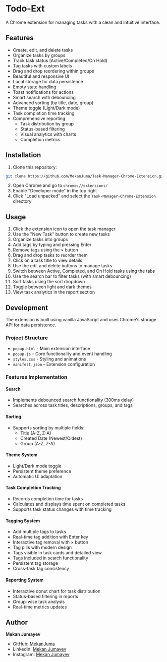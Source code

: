 # Todo-Ext

A Chrome extension for managing tasks with a clean and intuitive interface.

## Features

- Create, edit, and delete tasks
- Organize tasks by groups
- Track task status (Active/Completed/On Hold)
- Tag tasks with custom labels
- Drag and drop reordering within groups
- Beautiful and responsive UI
- Local storage for data persistence
- Empty state handling
- Toast notifications for actions
- Smart search with debouncing
- Advanced sorting (by title, date, group)
- Theme toggle (Light/Dark mode)
- Task completion time tracking
- Comprehensive reporting
  - Task distribution by group
  - Status-based filtering
  - Visual analytics with charts
  - Completion metrics

## Installation

1. Clone this repository:
```bash
git clone https://github.com/MekanJuma/Task-Manager-Chrome-Extension.git
```

2. Open Chrome and go to `chrome://extensions/`
3. Enable "Developer mode" in the top right
4. Click "Load unpacked" and select the `Task-Manager-Chrome-Extension` directory

## Usage

1. Click the extension icon to open the task manager
2. Use the "New Task" button to create new tasks
3. Organize tasks into groups
4. Add tags by typing and pressing Enter
5. Remove tags using the × button
6. Drag and drop tasks to reorder them
7. Click on a task title to view details
8. Use the edit and delete buttons to manage tasks
9. Switch between Active, Completed, and On Hold tasks using the tabs
10. Use the search bar to filter tasks (with smart debouncing)
11. Sort tasks using the sort dropdown
12. Toggle between light and dark themes
13. View task analytics in the report section

## Development

The extension is built using vanilla JavaScript and uses Chrome's storage API for data persistence.

### Project Structure

- `popup.html` - Main extension interface
- `popup.js` - Core functionality and event handling
- `styles.css` - Styling and animations
- `manifest.json` - Extension configuration

### Features Implementation

#### Search
- Implements debounced search functionality (300ms delay)
- Searches across task titles, descriptions, groups, and tags

#### Sorting
- Supports sorting by multiple fields:
  - Title (A-Z, Z-A)
  - Created Date (Newest/Oldest)
  - Group (A-Z, Z-A)

#### Theme System
- Light/Dark mode toggle
- Persistent theme preference
- Automatic UI adaptation

#### Task Completion Tracking
- Records completion time for tasks
- Calculates and displays time spent on completed tasks
- Supports task status changes with time tracking

#### Tagging System
- Add multiple tags to tasks
- Real-time tag addition with Enter key
- Interactive tag removal with × button
- Tag pills with modern design
- Tags visible in task cards and detailed view
- Tags included in search functionality
- Persistent tag storage
- Cross-task tag consistency

#### Reporting System
- Interactive donut chart for task distribution
- Status-based filtering in reports
- Group-wise task analysis
- Real-time metrics updates

## Author

**Mekan Jumayev**
- GitHub: [MekanJuma](https://github.com/MekanJuma)
- LinkedIn: [Mekan Jumayev](https://www.linkedin.com/in/mekanjuma)
- Instagram: [Mekan Jumayev](https://www.instagram.com/jumaevmekan)
